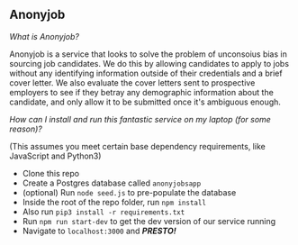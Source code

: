 ## Anonyjob

*What is Anonyjob?*

Anonyjob is a service that looks to solve the problem of unconsoius bias in sourcing job candidates. We do this by allowing candidates to apply to jobs without any identifying information outside of their credentials and a brief cover letter. We also evaluate the cover letters sent to prospective employers to see if they betray any demographic information about the candidate, and only allow it to be submitted once it's ambiguous enough.

*How can I install and run this fantastic service on my laptop (for some reason)?*

(This assumes you meet certain base dependency requirements, like JavaScript and Python3)

- Clone this repo
- Create a Postgres database called `anonyjobsapp`
- (optional) Run `node seed.js` to pre-populate the database
- Inside the root of the repo folder, run `npm install`
- Also run `pip3 install -r requirements.txt`
- Run `npm run start-dev` to get the dev version of our service running
- Navigate to `localhost:3000` and ***PRESTO!***
